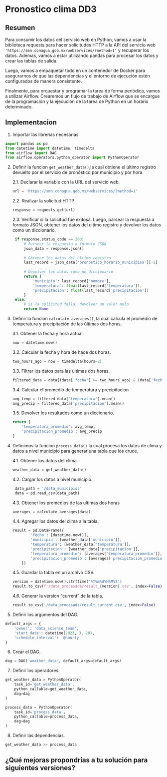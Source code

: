 # Pronostico clima DD3

## Resumen 
Para consumir los datos del servicio web en Python, vamos a usar la biblioteca requests para hacer solicitudes HTTP a la API del servicio web `'https://smn.conagua.gob.mx/webservices/?method=1'` y recuperar los datos. Ademas, vamos a estar utilizando pandas para procesar los datos y crear las tablas de salida.

Luego, vamos a empaquetar todo en un contenedor de Docker para asegurarnos de que las dependencias y el entorno de ejecución estén configurados de manera consistente.

Finalmente, para orquestar y programar la tarea de forma periódica, vamos a utilizar Airflow. Crearemos un flujo de trabajo de Airflow que se encargue de la programación y la ejecución de la tarea de Python en un horario determinado.

## Implementacion

1. Importar las librerias necesarias
```python
import pandas as pd
from datetime import datetime, timedelta
from airflow import DAG
from airflow.operators.python_operator import PythonOperator
```

2. Definir la funcion `get_weather_data()`,la cual obtiene el último registro devuelto por el servicio de pronóstico por municipio y por hora.

    2.1. Declarar la variable con la URL del servicio web.
    ```python
    url = 'https://smn.conagua.gob.mx/webservices/?method=1'
    ```
    
   2.2. Realizar la solicitud HTTP
   ```python
   response = requests.get(url)
   ```
   
   2.3. Verificar si la solicitud fue exitosa. Luego, parsear la respuesta a formato JSON, obtener los datos del ultimo registro y devolver los datos como un diccionario.
   ```python
    if response.status_code == 200:
        # Parsear la respuesta a formato JSON
        json_data = response.json()
        
        # Obtener los datos del último registro
        last_record = json_data['pronostico_horario_municipios'][-1]
        
        # Devolver los datos como un diccionario
        return {
            'municipio': last_record['nombre'],
            'temperatura': float(last_record['temperatura']),
            'precipitacion': float(last_record['precipitacion'])
        }
    else:
        # Si la solicitud falla, devolver un valor nulo
        return None
   ```

3. Definir la funcion `calculate_averages()`, la cual calcula el promedio de temperatura y precipitación de las últimas dos horas.

    3.1. Obtener la fecha y hora actual.
    ```python
    now = datetime.now()
    ```
    
    3.2. Calcular la fecha y hora de hace dos horas.
    ```python
    two_hours_ago = now - timedelta(hours=2)
    ```
    
    3.3. Filtrar los datos para las ultimas dos horas.
    ```python
    filtered_data = data[(data['fecha'] >= two_hours_ago) & (data['fecha'] <= now)]
    ```
    
    3.4. Calcular el promedio de temperatura y precipitacion
    ```python
    avg_temp = filtered_data['temperatura'].mean()
    avg_precip = filtered_data['precipitacion'].mean()
    ```
    
    3.5. Devolver los resultados como un diccionario.
    ```python
    return {
        'temperatura_promedio': avg_temp,
        'precipitacion_promedio': avg_precip
    }
    ```
    
4. Definimos la funcion `process_data()` la cual procesa los datos de clima y datos a nivel municipio para generar una tabla que los cruce.
    
    4.1. Obtener los datos del clima.
    ```python
    weather_data = get_weather_data()
    ```
    
    4.2. Cargar los datos a nivel municipio.
    ```python
     data_path = '/data_municipios'
     data = pd.read_csv(data_path)
    ```
    
    4.3. Obtener los promedios de las ultimas dos horas
    ```python
    averages = calculate_averages(data)
    ```
    
    4.4. Agregar los datos del clima a la tabla.
    ```python
    result = pd.DataFrame({
            'fecha': [datetime.now()],
            'municipio': [weather_data['municipio']],
            'temperatura': [weather_data['temperatura']],
            'precipitacion': [weather_data['precipitacion']],
            'temperatura_promedio': [averages['temperatura_promedio']],
            'precipitacion_promedio': [averages['precipitacion_promedio']]
        })
    ```
    
    4.5. Guardar la tabla en un archivo CSV.
    ```python
    version = datetime.now().strftime('%Y%m%d%H%M%S')
    result.to_csv(f'/data_procesada/result_{version}.csv', index=False)
    ```
    
    4.6. Generar la version "current" de la tabla.
    ```python
    result.to_csv('/data_procesada/result_current.csv', index=False)
    ```
    
5. Definir los argumentos del DAG.
```python
default_args = {
    'owner': 'data_science_team',
    'start_date': datetime(2023, 3, 20),
    'schedule_interval': '@hourly'
}
```

6. Crear el DAG.
```python
dag = DAG('weather_data', default_args=default_args)
```

7. Definir los operadores.
```python
get_weather_data = PythonOperator(
    task_id='get_weather_data',
    python_callable=get_weather_data,
    dag=dag
)

process_data = PythonOperator(
    task_id='process_data',
    python_callable=process_data,
    dag=dag
)
```

8. Definir las dependencias.
```python
get_weather_data >> process_data
```

## ¿Qué mejoras propondrías a tu solución para siguientes versiones?
